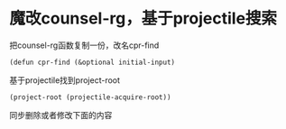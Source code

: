 # 魔改counsel-rg，基于projectile搜索

把counsel-rg函数复制一份，改名cpr-find

```
(defun cpr-find (&optional initial-input)
```

基于projectile找到project-root

```
(project-root (projectile-acquire-root))
```

同步删除或者修改下面的内容

